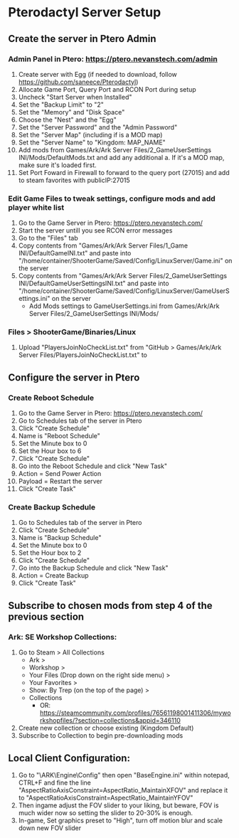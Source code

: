 # Pterodactyl Server Setup

## Create the server in Ptero Admin

### Admin Panel in Ptero: https://ptero.nevanstech.com/admin

  1. Create server with Egg (if needed to download, follow https://github.com/saneece/Pterodactyl)
  2. Allocate Game Port, Query Port and RCON Port during setup
  3. Uncheck "Start Server when Installed"
  4. Set the "Backup Limit" to "2"
  5. Set the "Memory" and "Disk Space"
  6. Choose the "Nest" and the "Egg"
  7. Set the "Server Password" and the "Admin Password"
  8. Set the "Server Map" (including if is a MOD map)
  9. Set the "Server Name" to "Kingdom: MAP_NAME"
  10. Add mods from Games/Ark/Ark Server Files/2_GameUserSettings INI/Mods/DefaultMods.txt and add any additional
    a. If it's a MOD map, make sure it's loaded first. 
  11. Set Port Foward in Firewall to forward to the query port (27015) and add to steam favorites with publicIP:27015

### Edit Game Files to tweak settings, configure mods and add player white list

  1. Go to the Game Server in Ptero: https://ptero.nevanstech.com/
  2. Start the server untill you see RCON error messages
  3. Go to the "Files" tab
  4. Copy contents from "Games/Ark/Ark Server Files/1_Game INI/DefaultGameINI.txt" and paste into "/home/container/ShooterGame/Saved/Config/LinuxServer/Game.ini" on the server
  5. Copy contents from "Games/Ark/Ark Server Files/2_GameUserSettings INI/DefaultGameUserSettingsINI.txt" and paste into "/home/container/ShooterGame/Saved/Config/LinuxServer/GameUserSettings.ini" on the server
     - Add Mods settings to GameUserSettings.ini from Games/Ark/Ark Server Files/2_GameUserSettings INI/Mods/

### Files > ShooterGame/Binaries/Linux

  1. Upload "PlayersJoinNoCheckList.txt" from "GitHub > Games/Ark/Ark Server Files/PlayersJoinNoCheckList.txt" to 

## Configure the server in Ptero

### Create Reboot Schedule

  1. Go to the Game Server in Ptero: https://ptero.nevanstech.com/
  2. Go to Schedules tab of the server in Ptero
  3. Click "Create Schedule"
  4. Name is "Reboot Schedule"
  5. Set the Minute box to 0
  6. Set the Hour box to 6
  7. Click "Create Schedule"
  8. Go into the Reboot Schedule and click "New Task"
  9. Action = Send Power Action
  10. Payload = Restart the server
  11. Click "Create Task"

### Create Backup Schedule

  1. Go to Schedules tab of the server in Ptero
  2. Click "Create Schedule"
  3. Name is "Backup Schedule"
  4. Set the Minute box to 0
  5. Set the Hour box to 2
  6. Click "Create Schedule"
  7. Go into the Backup Schedule and click "New Task"
  8. Action = Create Backup
  10. Click "Create Task"

## Subscribe to chosen mods from step 4 of the previous section

### Ark: SE Workshop Collections:

  1. Go to Steam > All Collections
     - Ark >
     - Workshop >
     - Your Files (Drop down on the right side menu) >
     - Your Favorites >
     - Show: By Trep (on the top of the page) >
     - Collections
       - OR: https://steamcommunity.com/profiles/76561198001411306/myworkshopfiles/?section=collections&appid=346110
  3. Create new collection or choose existing (Kingdom Default)
  4. Subscribe to Collection to begin pre-downloading mods

## Local Client Configuration:

1. Go to "\ARK\Engine\Config" then open "BaseEngine.ini" within notepad, CTRL+F and fine the line "AspectRatioAxisConstraint=AspectRatio_MaintainXFOV" and replace it to "AspectRatioAxisConstraint=AspectRatio_MaintainYFOV" 
2. Then ingame adjust the FOV slider to your liking, but beware, FOV is much wider now so setting the slider to 20-30% is enough.
3. In-game, Set graphics preset to "High", turn off motion blur and scale down new FOV slider
